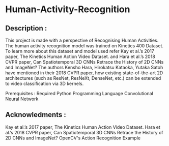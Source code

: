 # Human-Activity-Recognition

## Description :
This project is made with a perspective of Recognising Human Activities. The human activity recognition model was trained on Kinetics 400 Dataset. To learn more about this dataset and model used refer Kay et al.’s 2017 paper, The Kinetics Human Action Video Dataset. and Hara et al.’s 2018 CVPR paper, Can Spatiotemporal 3D CNNs Retrace the History of 2D CNNs and ImageNet? The authors Kensho Hara, Hirokatsu Kataoka, Yutaka Satoh have mentioned in their 2018 CVPR paper, how existing state-of-the-art 2D architectures (such as ResNet, ResNeXt, DenseNet, etc.) can be extended to video classification via 3D kernels.

Prerequisites :
Required
Python Programming Language
Convolutional Neural Network

## Acknowledments :
Kay et al.’s 2017 paper, The Kinetics Human Action Video Dataset.
Hara et al.’s 2018 CVPR paper, Can Spatiotemporal 3D CNNs Retrace the History of 2D CNNs and ImageNet?
OpenCV's Action Recognition Example
